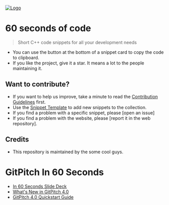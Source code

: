 [![Logo](/logo.png)](https://30secondsofcode.org/python/p/1)

# 60 seconds of code

> Short C++ code snippets for all your development needs


* You can use the button at the bottom of a snippet card to copy the code to clipboard.
* If you like the project, give it a star. It means a lot to the people maintaining it.

## Want to contribute?

* If you want to help us improve, take a minute to read the [Contribution Guidelines](/CONTRIBUTING.md) first.
* Use the [Snippet Template](/snippet-template.md) to add new snippets to the collection.
* If you find a problem with a specific snippet, please [open an issue]
* If you find a problem with the website, please [report it in the web repository].

## Credits

* This repository is maintained by the some cool guys.

# GitPitch In 60 Seconds

- [In 60 Seconds Slide Deck](https://gitpitch.com/gitpitch/in-60-seconds)
- [What's New in GitPitch 4.0](https://docs.gitpitch.com/#/whats-new-in-40)
- [GitPitch 4.0 Quickstart Guide](https://docs.gitpitch.com/#/quickstart)



